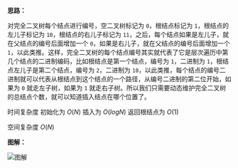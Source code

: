 **思路：**

对完全二叉树每个结点进行编号，空二叉树标记为 `0`，根结点标记为 `1`，根结点的左儿子标记为 `10`，根结点的右儿子标记为 `11`，之后，每个结点如果是左儿子，就在父结点的编号后面增加一个 `0`，如果是右儿子，就在父结点的编号后面增加一个 `1`，以此类推。这样，完全二叉树的每个结点编号其实就代表了它是层次遍历中第几个结点的二进制编码，比如根结点是第一个结点，编号为 `1`，二进制为 `1`，根结点左儿子是第二个结点，编号为 `2`，二进制为 `10`，以此类推，每个结点的编号二进制就可以代表从根结点到这个结点的一个路径，从编号二进制的第二位开始，如果为 `0` 就走左子树，如果为 `1` 就走右子树。所以我们只需要动态维护完全二叉树的总结点个数，就可以知道插入结点在哪个位置了。

时间复杂度 初始化为 $O(N)$ 插入为 $O(logN)$ 返回根结点为 $O(1)$

空间复杂度 $O(N)$

**图解：**

![图解](http://qiniu.wenyuetech.cn/919-1.gif)

